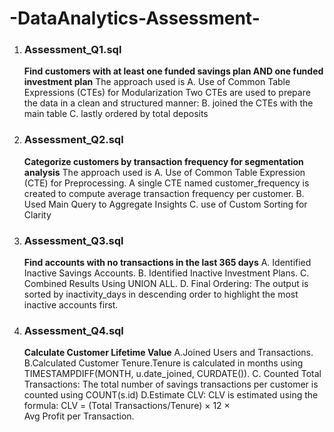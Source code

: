 # -DataAnalytics-Assessment-

  1. ### Assessment_Q1.sql
     **Find customers with at least one funded savings plan AND one funded investment plan**
      The approach used is
      A. Use of Common Table Expressions (CTEs) for Modularization
      Two CTEs are used to prepare the data in a clean and structured manner:
      B. joined the CTEs with the main table 
      C. lastly ordered by total deposits 


2. ### Assessment_Q2.sql
   **Categorize customers by transaction frequency for segmentation analysis**
   The approach used is
   A. Use of Common Table Expression (CTE) for Preprocessing. A single CTE named customer_frequency is created to compute average transaction frequency per customer.
   B. Used Main Query to Aggregate Insights
   C. use of Custom Sorting for Clarity

3. ### Assessment_Q3.sql
   **Find accounts with no transactions in the last 365 days**
   A. Identified Inactive Savings Accounts.
   B. Identified Inactive Investment Plans.
   C. Combined Results Using UNION ALL.
   D. Final Ordering: The output is sorted by inactivity_days in descending order to highlight the most inactive accounts first.

4. ### Assessment_Q4.sql
   **Calculate Customer Lifetime Value**
   A.Joined Users and Transactions.
   B.Calculated Customer Tenure.Tenure is calculated in months using TIMESTAMPDIFF(MONTH, u.date_joined, CURDATE()).
   C. Counted Total Transactions: The total number of savings transactions per customer is counted using COUNT(s.id)
   D.Estimate CLV: CLV is estimated using the formula:
   CLV = (Total Transactions/Tenure) × 12 × Avg Profit per Transaction.
